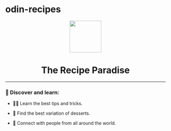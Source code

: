 # odin-recipes

<div id="header" align="center">
  <img src="https://media0.giphy.com/media/v1.Y2lkPTc5MGI3NjExd3IxbHlldW5iemcyeWNyN3d0OXduanZraWt2azA1YmFuemdhdWNjZSZlcD12MV9pbnRlcm5hbF9naWZfYnlfaWQmY3Q9cw/Jq6XWnYR82RWOPoIre/giphy.webp" width="100"/>
   <h1>The Recipe Paradise</h1> 
</div>

---

### :book: Discover and learn:

- :cook: Learn the best tips and tricks.

- :cake: Find the best variation of desserts.

- :busts_in_silhouette:	Connect with people from all around the world.

